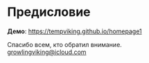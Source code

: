 # Предисловие

**Демо**: <https://tempviking.github.io/homepage1>  

Спасибо всем, кто обратил внимание.  
<growlingviking@icloud.com>